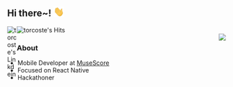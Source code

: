 ## Hi there~! <img src="https://github.com/torcoste/torcoste/raw/master/images/hi.gif" width="24px"></h2>

<a href="https://www.linkedin.com/in/victor-kostyuk/">
  <img align="left" alt="torcoste's Linkdein" width="22px" src="https://cdn.jsdelivr.net/npm/simple-icons@v3/icons/linkedin.svg" />
</a>
<img align="left" alt="torcoste's Hits" src="https://hits.seeyoufarm.com/api/count/incr/badge.svg?url=https%3A%2F%2Fgithub.com%2Ftorcoste" />
<br />
<img align='right' src="https://github-readme-stats.vercel.app/api?username=torcoste&show_icons=true">

### About
- Mobile Developer at [MuseScore](https://musescore.com)
- Focused on React Native
- Hackathoner

